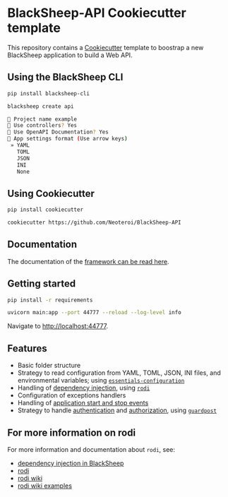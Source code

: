 # BlackSheep-API Cookiecutter template
This repository contains a [Cookiecutter](https://github.com/cookiecutter/cookiecutter)
template to boostrap a new BlackSheep application to build a Web API.

## Using the BlackSheep CLI

```bash
pip install blacksheep-cli
```

```bash
blacksheep create api

🚀 Project name example
🤖 Use controllers? Yes
📜 Use OpenAPI Documentation? Yes
🔧 App settings format (Use arrow keys)
 » YAML
   TOML
   JSON
   INI
   None
```

## Using Cookiecutter

```bash
pip install cookiecutter

cookiecutter https://github.com/Neoteroi/BlackSheep-API
```


## Documentation
The documentation of the [framework can be read here](https://www.neoteroi.dev/blacksheep/).

## Getting started

```bash
pip install -r requirements

uvicorn main:app --port 44777 --reload --log-level info
```

Navigate to [http://localhost:44777](http://localhost:44777).

## Features

- Basic folder structure
- Strategy to read configuration from YAML, TOML, JSON, INI files, and environmental
  variables; using [`essentials-configuration`](https://github.com/Neoteroi/essentials-configuration)
- Handling of [dependency injection](https://www.neoteroi.dev/blacksheep/dependency-injection/), using [`rodi`](https://github.com/RobertoPrevato/rodi)
- Configuration of exceptions handlers
- Handling of [application start and stop events](https://www.neoteroi.dev/blacksheep/application/)
- Strategy to handle [authentication](https://www.neoteroi.dev/blacksheep/authentication/) and [authorization](https://www.neoteroi.dev/blacksheep/authorization/), using [`guardpost`](https://github.com/RobertoPrevato/GuardPost)

## For more information on rodi

For more information and documentation about `rodi`, see:

- [dependency injection in BlackSheep](https://www.neoteroi.dev/blacksheep/dependency-injection/)
- [rodi](https://github.com/RobertoPrevato/rodi)
- [rodi wiki](https://github.com/RobertoPrevato/rodi/wiki)
- [rodi wiki examples](https://github.com/RobertoPrevato/rodi/wiki/Examples)
